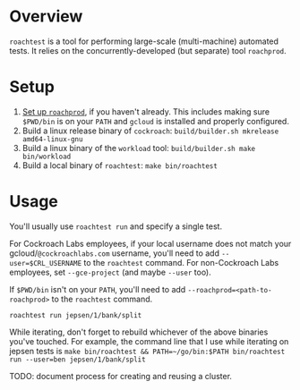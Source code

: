 # Overview

`roachtest` is a tool for performing large-scale (multi-machine)
automated tests. It relies on the concurrently-developed (but
separate) tool `roachprod`.

# Setup

1. [Set up `roachprod`](https://github.com/cockroachdb/cockroach/blob/master/pkg/cmd/roachprod/README.md), if you haven't already. This includes making sure `$PWD/bin` is on your `PATH` and `gcloud` is installed and properly configured.
1. Build a linux release binary of `cockroach`: `build/builder.sh mkrelease amd64-linux-gnu`
1. Build a linux binary of the `workload` tool: `build/builder.sh make bin/workload`
1. Build a local binary of `roachtest`: `make bin/roachtest`

# Usage

You'll usually use `roachtest run` and specify a single test.

For Cockroach Labs employees, if your local username does not match
your gcloud/`@cockroachlabs.com` username, you'll need to add
`--user=$CRL_USERNAME` to the `roachtest` command. For non-Cockroach
Labs employees, set `--gce-project` (and maybe `--user` too).

If `$PWD/bin` isn't on your `PATH`, you'll need to add `--roachprod=<path-to-roachprod>`
to the `roachtest` command.

```shell
roachtest run jepsen/1/bank/split
```

While iterating, don't forget to rebuild whichever of the above
binaries you've touched. For example, the command line that I use
while iterating on jepsen tests is `make bin/roachtest &&
PATH=~/go/bin:$PATH bin/roachtest run --user=ben jepsen/1/bank/split`

TODO: document process for creating and reusing a cluster.
